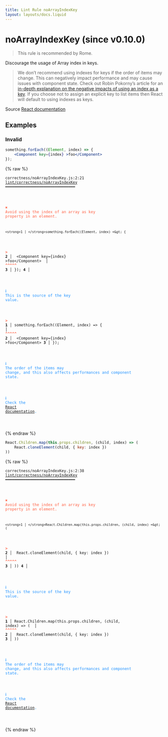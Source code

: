 ```yaml
---
title: Lint Rule noArrayIndexKey
layout: layouts/docs.liquid
---
```


# noArrayIndexKey (since v0.10.0)

> This rule is recommended by Rome.

Discourage the usage of Array index in keys.

>We don’t recommend using indexes for keys if the order of items may change.
This can negatively impact performance and may cause issues with component state.
Check out Robin Pokorny’s article for an
[in-depth explanation on the negative impacts of using an index as a key](https://robinpokorny.com/blog/index-as-a-key-is-an-anti-pattern/).
If you choose not to assign an explicit key to list items then React will default to using indexes as keys.


Source [React documentation](https://reactjs.org/docs/lists-and-keys.html#keys)

## Examples

### Invalid

```jsx
something.forEach((Element, index) => {
    <Component key={index} >foo</Component>
});
```

{% raw %}<pre class="language-text"><code class="language-text">correctness/noArrayIndexKey.js:2:21 <a href="https://rome.tools/docs/lint/rules/noArrayIndexKey">lint/correctness/noArrayIndexKey</a> ━━━━━━━━━━━━━━━━━━━━━━━━━━━━━━━

<strong><span style="color: Tomato;">  </span></strong><strong><span style="color: Tomato;">✖</span></strong> <span style="color: Tomato;">Avoid using the index of an array as key property in an element.</span>
  
    <strong>1 │ </strong>something.forEach((Element, index) =&gt; {
<strong><span style="color: Tomato;">  </span></strong><strong><span style="color: Tomato;">&gt;</span></strong> <strong>2 │ </strong>    &lt;Component key={index} &gt;foo&lt;/Component&gt;
   <strong>   │ </strong>                    <strong><span style="color: Tomato;">^</span></strong><strong><span style="color: Tomato;">^</span></strong><strong><span style="color: Tomato;">^</span></strong><strong><span style="color: Tomato;">^</span></strong><strong><span style="color: Tomato;">^</span></strong>
    <strong>3 │ </strong>});
    <strong>4 │ </strong>
  
<strong><span style="color: rgb(38, 148, 255);">  </span></strong><strong><span style="color: rgb(38, 148, 255);">ℹ</span></strong> <span style="color: rgb(38, 148, 255);">This is the source of the key value.</span>
  
<strong><span style="color: Tomato;">  </span></strong><strong><span style="color: Tomato;">&gt;</span></strong> <strong>1 │ </strong>something.forEach((Element, index) =&gt; {
   <strong>   │ </strong>                            <strong><span style="color: Tomato;">^</span></strong><strong><span style="color: Tomato;">^</span></strong><strong><span style="color: Tomato;">^</span></strong><strong><span style="color: Tomato;">^</span></strong><strong><span style="color: Tomato;">^</span></strong>
    <strong>2 │ </strong>    &lt;Component key={index} &gt;foo&lt;/Component&gt;
    <strong>3 │ </strong>});
  
<strong><span style="color: rgb(38, 148, 255);">  </span></strong><strong><span style="color: rgb(38, 148, 255);">ℹ</span></strong> <span style="color: rgb(38, 148, 255);">The order of the items may change, and this also affects performances and component state.</span>
  
<strong><span style="color: rgb(38, 148, 255);">  </span></strong><strong><span style="color: rgb(38, 148, 255);">ℹ</span></strong> <span style="color: rgb(38, 148, 255);">Check the </span><span style="color: rgb(38, 148, 255);"><a href="https://reactjs.org/docs/lists-and-keys.html#keys">React documentation</a></span><span style="color: rgb(38, 148, 255);">. </span>
  
</code></pre>{% endraw %}

```jsx
React.Children.map(this.props.children, (child, index) => (
    React.cloneElement(child, { key: index })
))
```

{% raw %}<pre class="language-text"><code class="language-text">correctness/noArrayIndexKey.js:2:38 <a href="https://rome.tools/docs/lint/rules/noArrayIndexKey">lint/correctness/noArrayIndexKey</a> ━━━━━━━━━━━━━━━━━━━━━━━━━━━━━━━

<strong><span style="color: Tomato;">  </span></strong><strong><span style="color: Tomato;">✖</span></strong> <span style="color: Tomato;">Avoid using the index of an array as key property in an element.</span>
  
    <strong>1 │ </strong>React.Children.map(this.props.children, (child, index) =&gt; (
<strong><span style="color: Tomato;">  </span></strong><strong><span style="color: Tomato;">&gt;</span></strong> <strong>2 │ </strong>    React.cloneElement(child, { key: index })
   <strong>   │ </strong>                                     <strong><span style="color: Tomato;">^</span></strong><strong><span style="color: Tomato;">^</span></strong><strong><span style="color: Tomato;">^</span></strong><strong><span style="color: Tomato;">^</span></strong><strong><span style="color: Tomato;">^</span></strong>
    <strong>3 │ </strong>))
    <strong>4 │ </strong>
  
<strong><span style="color: rgb(38, 148, 255);">  </span></strong><strong><span style="color: rgb(38, 148, 255);">ℹ</span></strong> <span style="color: rgb(38, 148, 255);">This is the source of the key value.</span>
  
<strong><span style="color: Tomato;">  </span></strong><strong><span style="color: Tomato;">&gt;</span></strong> <strong>1 │ </strong>React.Children.map(this.props.children, (child, index) =&gt; (
   <strong>   │ </strong>                                                <strong><span style="color: Tomato;">^</span></strong><strong><span style="color: Tomato;">^</span></strong><strong><span style="color: Tomato;">^</span></strong><strong><span style="color: Tomato;">^</span></strong><strong><span style="color: Tomato;">^</span></strong>
    <strong>2 │ </strong>    React.cloneElement(child, { key: index })
    <strong>3 │ </strong>))
  
<strong><span style="color: rgb(38, 148, 255);">  </span></strong><strong><span style="color: rgb(38, 148, 255);">ℹ</span></strong> <span style="color: rgb(38, 148, 255);">The order of the items may change, and this also affects performances and component state.</span>
  
<strong><span style="color: rgb(38, 148, 255);">  </span></strong><strong><span style="color: rgb(38, 148, 255);">ℹ</span></strong> <span style="color: rgb(38, 148, 255);">Check the </span><span style="color: rgb(38, 148, 255);"><a href="https://reactjs.org/docs/lists-and-keys.html#keys">React documentation</a></span><span style="color: rgb(38, 148, 255);">. </span>
  
</code></pre>{% endraw %}

